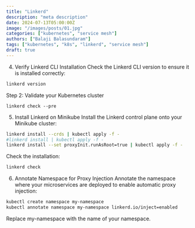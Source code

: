 ```yaml
---
title: "Linkerd"
description: "meta description"
date: 2024-07-13T05:00:00Z
image: "/images/posts/01.jpg"
categories: ["kubernetes", "service mesh"]
authors: ["Balaji Balasundaram"]
tags: ["kubernetes", "k8s", "linkerd", "service mesh"]
draft: true
---
```


4. Verify Linkerd CLI Installation
Check the Linkerd CLI version to ensure it is installed correctly:

```bash
linkerd version
```
Step 2: Validate your Kubernetes cluster
```
linkerd check --pre
```

5. Install Linkerd on Minikube
Install the Linkerd control plane onto your Minikube cluster:

```bash
linkerd install --crds | kubectl apply -f -
#linkerd install | kubectl apply -f -
linkerd install --set proxyInit.runAsRoot=true | kubectl apply -f -
```
Check the installation:

```bash
linkerd check
```

6. Annotate Namespace for Proxy Injection
Annotate the namespace where your microservices are deployed to enable automatic proxy injection:

```bash
kubectl create namespace my-namespace
kubectl annotate namespace my-namespace linkerd.io/inject=enabled
```
Replace my-namespace with the name of your namespace.

